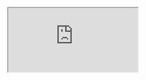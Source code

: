 <iframe src = "https://yubac.github.io/fmhelp/index.html"> -->
 <iframe  
 height=850
 width=100% 
 src="https://yubac.github.io/fmhelp/index.html"  
 frameborder=0  
 allowfullscreen>
 </iframe>
